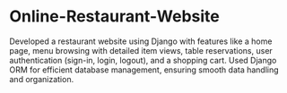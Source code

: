 # Online-Restaurant-Website
Developed a restaurant website using Django with features like a home page, menu browsing with detailed item views, table reservations, user authentication (sign-in, login, logout), and a shopping cart. Used Django ORM for efficient database management, ensuring smooth data handling and organization.
